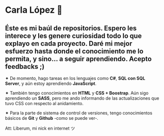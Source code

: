# Carla López 🌸

## Éste es mi baúl de repositorios. Espero les interece y les genere curiosidad todo lo que explayo en cada proyecto. Daré mi mejor esfuerzo hasta donde el conocimiento me lo permita, y sino... a seguir aprendiendo. Acepto feedbacks ;)

✦ De momento, hago tareas en los lenguajes como **C#**, **SQL con SQL Server**, y aún estoy aprendiendo **JavaScript**.

✦ También tengo conocimientos en **HTML** y **CSS + Boostrap**. Aún sigo aprendiendo un **SASS**, pero me ando informando de las actualizaciones que tuvo CSS con respecto al anidamiento.

✦ Para la parte de sistema de control de versiones, tengo conocimientos básicos de **Git** y **Github** -como se puede ver-.

Att: Liberum, mi nick en internet ツ

<!---
libCarla/libCarla is a ✨ special ✨ repository because its `README.md` (this file) appears on your GitHub profile.
You can click the Preview link to take a look at your changes.
--->
